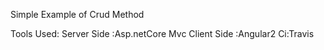 Simple Example of Crud Method

Tools Used: 
      Server Side :Asp.netCore Mvc
      Client Side :Angular2
      Ci:Travis
